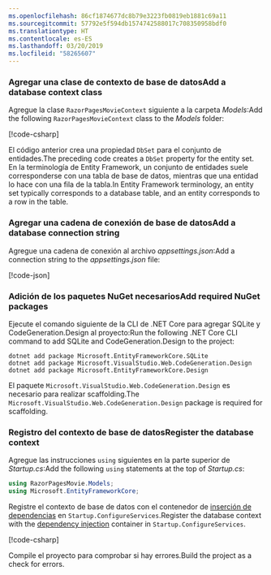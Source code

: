 ```yaml
---
ms.openlocfilehash: 86cf1874677dc8b79e3223fb0819eb1881c69a11
ms.sourcegitcommit: 57792e5f594db1574742588017c708350958bdf0
ms.translationtype: HT
ms.contentlocale: es-ES
ms.lasthandoff: 03/20/2019
ms.locfileid: "58265607"
---
```

<a name="dc"></a>

### <a name="add-a-database-context-class"></a><span data-ttu-id="893d5-101">Agregar una clase de contexto de base de datos</span><span class="sxs-lookup"><span data-stu-id="893d5-101">Add a database context class</span></span>

<span data-ttu-id="893d5-102">Agregue la clase `RazorPagesMovieContext` siguiente a la carpeta *Models*:</span><span class="sxs-lookup"><span data-stu-id="893d5-102">Add the following `RazorPagesMovieContext` class to the *Models* folder:</span></span>

[!code-csharp[](~/tutorials/razor-pages/razor-pages-start/sample/RazorPagesMovie22/Data/RazorPagesMovieContext.cs)]

<span data-ttu-id="893d5-103">El código anterior crea una propiedad `DbSet` para el conjunto de entidades.</span><span class="sxs-lookup"><span data-stu-id="893d5-103">The preceding code creates a `DbSet` property for the entity set.</span></span> <span data-ttu-id="893d5-104">En la terminología de Entity Framework, un conjunto de entidades suele corresponderse con una tabla de base de datos, mientras que una entidad lo hace con una fila de la tabla.</span><span class="sxs-lookup"><span data-stu-id="893d5-104">In Entity Framework terminology, an entity set typically corresponds to a database table, and an entity corresponds to a row in the table.</span></span>

<a name="cs"></a>

### <a name="add-a-database-connection-string"></a><span data-ttu-id="893d5-105">Agregar una cadena de conexión de base de datos</span><span class="sxs-lookup"><span data-stu-id="893d5-105">Add a database connection string</span></span>

<span data-ttu-id="893d5-106">Agregue una cadena de conexión al archivo *appsettings.json*:</span><span class="sxs-lookup"><span data-stu-id="893d5-106">Add a connection string to the *appsettings.json* file:</span></span>

[!code-json[](~/tutorials/razor-pages/razor-pages-start/sample/RazorPagesMovie/appsettings_SQLite.json?highlight=8-10)]

### <a name="add-required-nuget-packages"></a><span data-ttu-id="893d5-107">Adición de los paquetes NuGet necesarios</span><span class="sxs-lookup"><span data-stu-id="893d5-107">Add required NuGet packages</span></span>

<span data-ttu-id="893d5-108">Ejecute el comando siguiente de la CLI de .NET Core para agregar SQLite y CodeGeneration.Design al proyecto:</span><span class="sxs-lookup"><span data-stu-id="893d5-108">Run the following .NET Core CLI command to add SQLite and CodeGeneration.Design  to the project:</span></span>

```console
dotnet add package Microsoft.EntityFrameworkCore.SQLite
dotnet add package Microsoft.VisualStudio.Web.CodeGeneration.Design
dotnet add package Microsoft.EntityFrameworkCore.Design

```

<span data-ttu-id="893d5-109">El paquete `Microsoft.VisualStudio.Web.CodeGeneration.Design` es necesario para realizar scaffolding.</span><span class="sxs-lookup"><span data-stu-id="893d5-109">The `Microsoft.VisualStudio.Web.CodeGeneration.Design` package is required for scaffolding.</span></span>

<a name="reg"></a>

### <a name="register-the-database-context"></a><span data-ttu-id="893d5-110">Registro del contexto de base de datos</span><span class="sxs-lookup"><span data-stu-id="893d5-110">Register the database context</span></span>

<span data-ttu-id="893d5-111">Agregue las instrucciones `using` siguientes en la parte superior de *Startup.cs*:</span><span class="sxs-lookup"><span data-stu-id="893d5-111">Add the following `using` statements at the top of *Startup.cs*:</span></span>

```csharp
using RazorPagesMovie.Models;
using Microsoft.EntityFrameworkCore;
```

<span data-ttu-id="893d5-112">Registre el contexto de base de datos con el contenedor de [inserción de dependencias](xref:fundamentals/dependency-injection) en `Startup.ConfigureServices`.</span><span class="sxs-lookup"><span data-stu-id="893d5-112">Register the database context with the [dependency injection](xref:fundamentals/dependency-injection) container in `Startup.ConfigureServices`.</span></span>

[!code-csharp[](~/tutorials/razor-pages/razor-pages-start/sample/RazorPagesMovie22/Startup.cs?name=snippet_UseSqlite&highlight=11-12)]

<span data-ttu-id="893d5-113">Compile el proyecto para comprobar si hay errores.</span><span class="sxs-lookup"><span data-stu-id="893d5-113">Build the project as a check for errors.</span></span>
